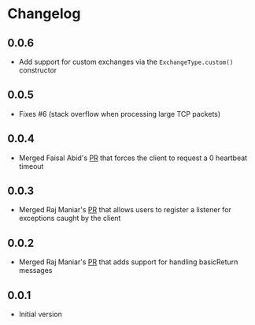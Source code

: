 # Changelog

## 0.0.6

- Add support for custom exchanges via the `ExchangeType.custom()` constructor

## 0.0.5

- Fixes #6 (stack overflow when processing large TCP packets)

## 0.0.4

- Merged Faisal Abid's [PR](https://github.com/achilleasa/dart_amqp/pull/5) that
forces the client to request a 0 heartbeat timeout

## 0.0.3

- Merged Raj Maniar's [PR](https://github.com/achilleasa/dart_amqp/pull/3) that
allows users to register a listener for exceptions caught by the client

## 0.0.2

- Merged Raj Maniar's [PR](https://github.com/achilleasa/dart_amqp/pull/2) that adds support for handling basicReturn
messages

## 0.0.1

- Initial version
